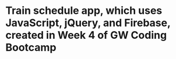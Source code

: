 # Train schedule app, which uses JavaScript, jQuery, and Firebase, created in Week 4 of GW Coding Bootcamp
